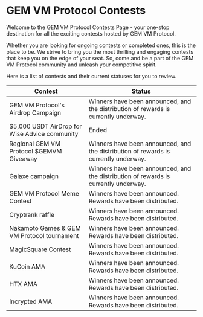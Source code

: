 # GEM VM Protocol Contests

Welcome to the GEM VM Protocol Contests Page - your one-stop destination for all the exciting contests hosted by GEM VM Protocol.

Whether you are looking for ongoing contests or completed ones, this is the place to be. We strive to bring you the most thrilling and engaging contests that keep you on the edge of your seat. So, come and be a part of the GEM VM Protocol community and unleash your competitive spirit.

Here is a list of contests and their current statuses for you to review.

| Contest                                       | Status                                                                              |
| --------------------------------------------- | ----------------------------------------------------------------------------------- |
| GEM VM Protocol's Airdrop Campaign            | Winners have been announced, and the distribution of rewards is currently underway. |
| $5,000 USDT AirDrop for Wise Advice community | Ended                                                                               |
| Regional GEM VM Protocol $GEMVM Giveaway      | Winners have been announced, and the distribution of rewards is currently underway. |
| Galaxe campaign                               | Winners have been announced, and the distribution of rewards is currently underway. |
| GEM VM Protocol Meme Contest                  | Winners have been announced. Rewards have been distributed.                         |
| Cryptrank raffle                              | Winners have been announced. Rewards have been distributed.                         |
| Nakamoto Games & GEM VM Protocol tournament   | Winners have been announced. Rewards have been distributed.                         |
| MagicSquare Contest                           | Winners have been announced. Rewards have been distributed.                         |
| KuCoin AMA                                    | Winners have been announced. Rewards have been distributed.                         |
| HTX AMA                                       | Winners have been announced. Rewards have been distributed.                         |
| Incrypted AMA                                 | Winners have been announced. Rewards have been distributed.                         |
